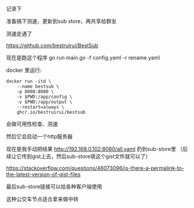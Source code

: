 记录下

准备搞下测速，更新到sub store，再共享给群友

测速走通了

https://github.com/bestruirui/BestSub

现在是跑这个程序 go run main.go -f config.yaml -r rename.yaml

docker 里运行:

```
docker run -itd \
    --name bestsub \
    -p 8080:8080 \
    -v $PWD:/app/config \
    -v $PWD:/app/output \
    --restart=always \
    ghcr.io/bestruirui/bestsub
```

会做可用性检查、测速

然后它会启动一个http服务器

现在是我手动把结果 http://192.168.0.102:8080/all.yaml 扔到sub-store里 （后续让它传到gist上去，然后sub-store填这个gist文件就可以了）

https://stackoverflow.com/questions/46073096/is-there-a-permalink-to-the-latest-version-of-gist-files

最后sub-store链接可以给各种客户端使用

这种公交车节点适合拿来做中转
